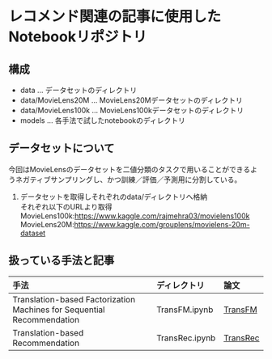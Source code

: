 # レコメンド関連の記事に使用したNotebookリポジトリ

## 構成

- data ... データセットのディレクトリ
- data/MovieLens20M ... MovieLens20Mデータセットのディレクトリ
- data/MovieLens100k ... MovieLens100kデータセットのディレクトリ
- models ... 各手法で試したnotebookのディレクトリ

## データセットについて

今回はMovieLensのデータセットを二値分類のタスクで用いることができるようネガティブサンプリングし、かつ訓練／評価／予測用に分割している。   


1. データセットを取得しそれぞれのdata/ディレクトリへ格納   
それぞれ以下のURLより取得   
MovieLens100k:https://www.kaggle.com/rajmehra03/movielens100k  
MovieLens20M:https://www.kaggle.com/grouplens/movielens-20m-dataset


## 扱っている手法と記事

|手法|ディレクトリ|論文|
|:--|:--|:--|
|Translation-based Factorization Machines for Sequential Recommendation|TransFM.ipynb|[TransFM](https://cseweb.ucsd.edu/~jmcauley/pdfs/recsys18a.pdf)|
|Translation-based Recommendation|TransRec.ipynb|[TransRec](https://www.ijcai.org/proceedings/2018/0734.pdf)|
